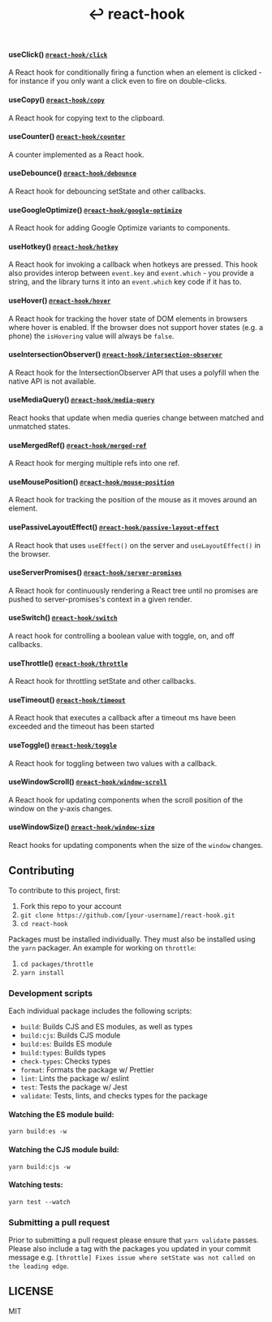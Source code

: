 <div align="center">
  <h1 align="center">
    ↩ react-hook
    <br>
    <br>
  </h1>
</div>

#### useClick() [`@react-hook/click`](packages/click)

A React hook for conditionally firing a function when an element is
clicked - for instance if you only want a click even to fire on
double-clicks.

#### useCopy() [`@react-hook/copy`](packages/copy)

A React hook for copying text to the clipboard.

#### useCounter() [`@react-hook/counter`](packages/counter)

A counter implemented as a React hook.

#### useDebounce() [`@react-hook/debounce`](packages/debounce)

A React hook for debouncing setState and other callbacks.

#### useGoogleOptimize() [`@react-hook/google-optimize`](packages/google-optimize)

A React hook for adding Google Optimize variants to components.

#### useHotkey() [`@react-hook/hotkey`](packages/hotkey)

A React hook for invoking a callback when hotkeys are pressed. This hook also
provides interop between `event.key` and `event.which` - you provide a string, and
the library turns it into an `event.which` key code if it has to.

#### useHover() [`@react-hook/hover`](packages/hover)

A React hook for tracking the hover state of DOM elements in browsers
where hover is enabled. If the browser does not support hover states
(e.g. a phone) the `isHovering` value will always be `false`.

#### useIntersectionObserver() [`@react-hook/intersection-observer`](packages/intersection-observer)

A React hook for the IntersectionObserver API that uses a polyfill when the native API is not available.

#### useMediaQuery() [`@react-hook/media-query`](packages/media-query)

React hooks that update when media queries change between matched and unmatched states.

#### useMergedRef() [`@react-hook/merged-ref`](packages/merged-ref)

A React hook for merging multiple refs into one ref.

#### useMousePosition() [`@react-hook/mouse-position`](packages/mouse-position)

A React hook for tracking the position of the mouse as it moves around
an element.

#### usePassiveLayoutEffect() [`@react-hook/passive-layout-effect`](packages/passive-layout-effect)

A React hook that uses `useEffect()` on the server and `useLayoutEffect()` in the browser.

#### useServerPromises() [`@react-hook/server-promises`](packages/server-promises)

A React hook for continuously rendering a React tree until no promises are pushed to server-promises's
context in a given render.

#### useSwitch() [`@react-hook/switch`](packages/switch)

A react hook for controlling a boolean value with toggle, on, and off callbacks.

#### useThrottle() [`@react-hook/throttle`](packages/throttle)

A React hook for throttling setState and other callbacks.

#### useTimeout() [`@react-hook/timeout`](packages/timeout)

A React hook that executes a callback after a timeout ms have been exceeded and the timeout has been started

#### useToggle() [`@react-hook/toggle`](packages/toggle)

A React hook for toggling between two values with a callback.

#### useWindowScroll() [`@react-hook/window-scroll`](packages/window-scroll)

A React hook for updating components when the scroll position of the window
on the y-axis changes.

#### useWindowSize() [`@react-hook/window-size`](packages/window-size)

React hooks for updating components when the size of the `window`
changes.

## Contributing

To contribute to this project, first:

1. Fork this repo to your account
2. `git clone https://github.com/[your-username]/react-hook.git`
3. `cd react-hook`

Packages must be installed individually. They must also be installed using the `yarn` packager. An example for working on `throttle`:

1. `cd packages/throttle`
2. `yarn install`

### Development scripts

Each individual package includes the following scripts:

- `build`: Builds CJS and ES modules, as well as types
- `build:cjs`: Builds CJS module
- `build:es`: Builds ES module
- `build:types`: Builds types
- `check-types`: Checks types
- `format`: Formats the package w/ Prettier
- `lint`: Lints the package w/ eslint
- `test`: Tests the package w/ Jest
- `validate`: Tests, lints, and checks types for the package

#### Watching the ES module build:

`yarn build:es -w`

#### Watching the CJS module build:

`yarn build:cjs -w`

#### Watching tests:

`yarn test --watch`

### Submitting a pull request

Prior to submitting a pull request please ensure that `yarn validate` passes. Please also include a tag with the packages you updated in your commit message e.g. `[throttle] Fixes issue where setState was not called on the leading edge`.

## LICENSE

MIT
